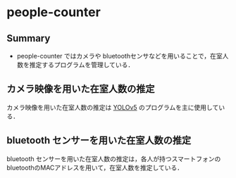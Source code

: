 # people-counter
## Summary
+ people-counter ではカメラや bluetoothセンサなどを用いることで，在室人数を推定するプログラムを管理している．

## カメラ映像を用いた在室人数の推定
カメラ映像を用いた在室人数の推定は [YOLOv5](https://github.com/ultralytics/yolov5) のプログラムを主に使用している．

## bluetooth センサーを用いた在室人数の推定
bluetooth センサーを用いた在室人数の推定は，各人が持つスマートフォンのbluetoothのMACアドレスを用いて，在室人数を推定している．
